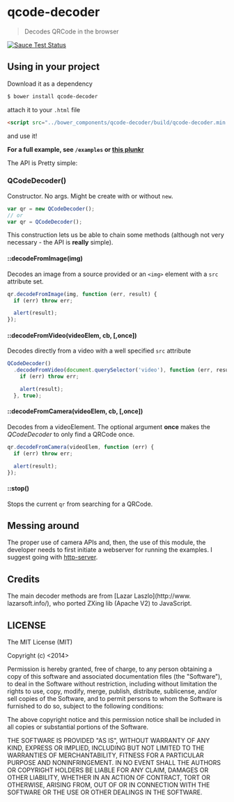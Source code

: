 # qcode-decoder

> Decodes QRCode in the browser

[![Sauce Test Status](https://saucelabs.com/browser-matrix/cirocosta_github.svg)](https://saucelabs.com/u/cirocosta_github)

## Using in your project

Download it as a dependency

```sh
$ bower install qcode-decoder
```

attach it to your `.html` file

```html
<script src="../bower_components/qcode-decoder/build/qcode-decoder.min.js"></script>
```

and use it!

**For a full example, see `/examples` or [this plunkr](http://plnkr.co/aWikiL)**

The API is Pretty simple:

### QCodeDecoder()
Constructor. No args. Might be create with or without `new`.

```javascript
var qr = new QCodeDecoder();
// or
var qr = QCodeDecoder();
```

This construction lets us be able to chain some methods (although not very necessary - the API is **really** simple).

#### ::decodeFromImage(img)

Decodes an image from a source provided or an `<img>` element with a `src` attribute set.

```javascript
qr.decodeFromImage(img, function (err, result) {
  if (err) throw err;

  alert(result);
});
```

#### ::decodeFromVideo(videoElem, cb, [,once])
Decodes directly from a video with a well specified `src` attribute

```javascript
QCodeDecoder()
  .decodeFromVideo(document.querySelector('video'), function (err, result) {
    if (err) throw err;

    alert(result);
  }, true);
```


#### ::decodeFromCamera(videoElem, cb, [,once])
Decodes from a videoElement. The optional argument **once** makes the *QCodeDecoder* to only find a QRCode once.

```javascript
qr.decodeFromCamera(videoElem, function (err) {
  if (err) throw err;

  alert(result);
});
```

#### ::stop()

Stops the current `qr` from searching for a QRCode.


## Messing around

The proper use of camera APIs and, then, the use of this module, the developer needs to first initiate a webserver for running the examples. I suggest going with [http-server](https://github.com/nodeapps/http-server).

## Credits

The main decoder methods are from [Lazar Laszlo](http://www.
lazarsoft.info/), who ported ZXing lib (Apache V2) to JavaScript.

## LICENSE

The MIT License (MIT)

Copyright (c) <2014> <Ciro S. Costa>

Permission is hereby granted, free of charge, to any person obtaining a copy
of this software and associated documentation files (the "Software"), to deal
in the Software without restriction, including without limitation the rights
to use, copy, modify, merge, publish, distribute, sublicense, and/or sell
copies of the Software, and to permit persons to whom the Software is
furnished to do so, subject to the following conditions:

The above copyright notice and this permission notice shall be included in
all copies or substantial portions of the Software.

THE SOFTWARE IS PROVIDED "AS IS", WITHOUT WARRANTY OF ANY KIND, EXPRESS OR
IMPLIED, INCLUDING BUT NOT LIMITED TO THE WARRANTIES OF MERCHANTABILITY,
FITNESS FOR A PARTICULAR PURPOSE AND NONINFRINGEMENT. IN NO EVENT SHALL THE
AUTHORS OR COPYRIGHT HOLDERS BE LIABLE FOR ANY CLAIM, DAMAGES OR OTHER
LIABILITY, WHETHER IN AN ACTION OF CONTRACT, TORT OR OTHERWISE, ARISING FROM,
OUT OF OR IN CONNECTION WITH THE SOFTWARE OR THE USE OR OTHER DEALINGS IN
THE SOFTWARE.
